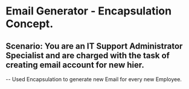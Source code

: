 # Email Generator - Encapsulation Concept.

## Scenario: You are an IT Support Administrator Specialist and are charged with the task of creating email account for new hier.
-- Used Encapsulation to generate new Email for every new Employee.

